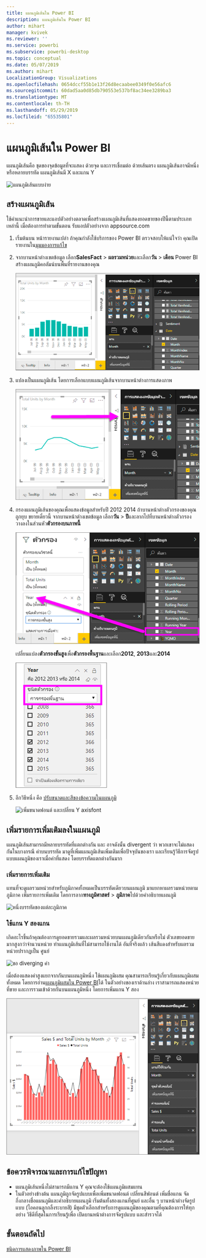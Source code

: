 ```yaml
---
title: แผนภูมิเส้นใน Power BI
description: แผนภูมิเส้นใน Power BI
author: mihart
manager: kvivek
ms.reviewer: ''
ms.service: powerbi
ms.subservice: powerbi-desktop
ms.topic: conceptual
ms.date: 05/07/2019
ms.author: mihart
LocalizationGroup: Visualizations
ms.openlocfilehash: 0654dccf55b1e13f26d8ecaabee0349f0e56afc6
ms.sourcegitcommit: 60dad5aa0d85db790553e537bf8ac34ee3289ba3
ms.translationtype: MT
ms.contentlocale: th-TH
ms.lasthandoff: 05/29/2019
ms.locfileid: "65535801"
---
```

# <a name="line-charts-in-power-bi"></a>แผนภูมิเส้นใน Power BI
แผนภูมิเส้นคือ ชุดของจุดข้อมูลที่จะแสดง ด้วยจุด และการเชื่อมต่อ ด้วยเส้นตรง แผนภูมิเส้นอาจมีหนึ่ง หรือหลายบรรทัด แผนภูมิเส้นมี X และแกน Y 

![แผนภูมิเส้นแบบง่าย](media/power-bi-line-charts/power-bi-line.png)

## <a name="create-a-line-chart"></a>สร้างแผนภูมิเส้น
ใช้คำแนะนำการขายและแอปตัวอย่างตลาดเพื่อสร้างแผนภูมิเส้นที่แสดงยอดขายของปีนี้ตามประเภทเหล่านี้ เมื่อต้องการทำตามขั้นตอน รับแอปตัวอย่างจาก appsource.com

1. เริ่มต้นบน หน้ารายงานเปล่า ถ้าคุณกำลังใช้บริการของ Power BI ตรวจสอบให้แน่ใจว่า คุณเปิดรายงานใน[มุมมองการแก้ไข](../service-interact-with-a-report-in-editing-view.md)

2. จากบานหน้าต่างเขตข้อมูล เลือก**SalesFact** \> **ผลรวมหน่วย**และเลือก**วัน** > **เดือน**  Power BI สร้างแผนภูมิคอลัมน์บนพื้นที่รายงานของคุณ

    ![เลือกจากบานหน้าต่างเขตข้อมูล](media/power-bi-line-charts/power-bi-step1.png)

4. แปลงเป็นแผนภูมิเส้น โดยการเลือกแบบแผนภูมิเส้นจากบานหน้าต่างการแสดงภาพ 

    ![แปลงเป็นแผนภูมิเส้น](media/power-bi-line-charts/power-bi-convert-to-line.png)
   

4. กรองแผนภูมิเส้นของคุณเพื่อแสดงข้อมูลสำหรับปี 2012 2014 ถ้าบานหน้าต่างตัวกรองของคุณถูกยุบ ขยายเดี๋ยวนี้ จากบานหน้าต่างเขตข้อมูล เลือก**วัน** \> **ปี**และลากไปที่บานหน้าต่างตัวกรอง วางลงในส่วนหัว**ตัวกรองบนภาพนี้** 
     
    ![บรรทัดที่อยู่ถัดจากบานหน้าต่างเขตข้อมูล](media/power-bi-line-charts/power-bi-year-filter.png)

    เปลี่ยนแปลง**ตัวกรองขั้นสูง**เพื่อ**ตัวกรองพื้นฐาน**และเลือก**2012**, **2013**และ**2014**

    ![ตัวกรองสำหรับปี](media/power-bi-line-charts/power-bi-filter-year.png)

6. อีกวิธีหนึ่ง คือ [ปรับขนาดและสีของข้อความในแผนภูมิ](power-bi-visualization-customize-title-background-and-legend.md) 

    ![เพิ่มขนาดฟอนต์ และเปลี่ยน Y axisfont](media/power-bi-line-charts/power-bi-line-3years.png)

## <a name="add-additional-lines-to-the-chart"></a>เพิ่มรายการเพิ่มเติมลงในแผนภูมิ
แผนภูมิเส้นสามารถมีหลายบรรทัดที่แตกต่างกัน และ อาจดังนั้น divergent ว่า พวกเขาจะไม่แสดงกันในบางกรณี ค่าบนบรรทัด มาดูที่เพิ่มแผนภูมิเส้นเพิ่มเติมเพื่อปัจจุบันของเรา และเรียนรู้วิธีการจัดรูปแบบแผนภูมิของเราเมื่อค่าที่แสดง โดยบรรทัดแตกต่างกันมาก 

### <a name="add-additional-lines"></a>เพิ่มรายการเพิ่มเติม
แทนที่จะดูผลรวมหน่วยสำหรับภูมิภาคทั้งหมดเป็นบรรทัดเดียวบนแผนภูมิ มาแยกหาผลรวมหน่วยตามภูมิภาค เพิ่มรายการเพิ่มเติม โดยการลาก**ทางภูมิศาสตร์** > **ภูมิภาค**ไปด้วยคำอธิบายแผนภูมิ

   ![หนึ่งบรรทัดของแต่ละภูมิภาค](media/power-bi-line-charts/power-bi-line-regions.png)


### <a name="use-two-y-axes"></a>ใช้แกน Y สองแกน
เกิดอะไรขึ้นถ้าคุณต้องการดูยอดขายรวมและผลรวมหน่วยบนแผนภูมิเดียวกันหรือไม่ ตัวเลขยอดขายมากสูงกว่าจำนวนหน่วย ทำแผนภูมิเส้นที่ไม่สามารถใช้งานได้ อันที่จริงแล้ว เส้นสีแดงสำหรับผลรวมหน่วยปรากฏเป็น ศูนย์

   ![ขอ diverging ค่า](media/power-bi-line-charts/power-bi-diverging.png)

เมื่อต้องแสดงค่าสูงแยกจากกันบนแผนภูมิหนึ่ง ใช้แผนภูมิผสม คุณสามารถเรียนรู้เกี่ยวกับแผนภูมิผสมทั้งหมด โดยการอ่าน[แผนภูมิผสมใน Power BI](power-bi-visualization-combo-chart.md)ได้ ในตัวอย่างของเราด้านล่าง เราสามารถแสดงหน่วยที่ขาย และการรวมเข้าด้วยกันบนแผนภูมิหนึ่ง โดยการเพิ่มแกน Y สอง 

   ![ขอ diverging ค่า](media/power-bi-line-charts/power-bi-dual-axes.png)

## <a name="considerations-and-troubleshooting"></a>ข้อควรพิจารณาและการแก้ไขปัญหา
* แผนภูมิเส้นหนึ่งไม่สามารถมีแกน Y  คุณจะต้องใช้แผนภูมิผสมแทน
* ในตัวอย่างข้างต้น แผนภูมิถูกจัดรูปแบบเพื่อเพิ่มขนาดฟอนต์ เปลี่ยนสีฟอนต์ เพิ่มชื่อแกน จัดกึ่งกลางชื่อแผนภูมิและคำอธิบายแผนภูมิ เริ่มต้นทั้งสองแกนที่ศูนย์ และอื่น ๆ บานหน้าต่างจัดรูปแบบ (ไอคอนลูกกลิ้งระบายสี) มีชุดตัวเลือกสำหรับการดูแผนภูมิของคุณตามที่คุณต้องการให้ทุกอย่าง วิธีดีที่สุดในการเรียนรู้เพื่อ เปิดบานหน้าต่างการจัดรูปแบบ และสำรวจได้

## <a name="next-steps"></a>ขั้นตอนถัดไป

[ชนิดการแสดงภาพใน Power BI](power-bi-visualization-types-for-reports-and-q-and-a.md)



